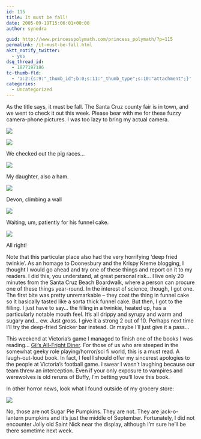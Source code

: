 ```yaml
---
id: 115
title: It must be fall!
date: 2005-09-19T15:06:01+00:00
author: synedra

guid: http://www.princesspolymath.com/princess_polymath/?p=115
permalink: /it-must-be-fall.html
aktt_notify_twitter:
  - yes
dsq_thread_id:
  - 1877197186
tc-thumb-fld:
  - 'a:2:{s:9:"_thumb_id";b:0;s:11:"_thumb_type";s:10:"attachment";}'
categories:
  - Uncategorized
---
```

As the title says, it must be fall. The Santa Cruz county fair is in town, and we went to check it out this week. Please bear with me for these fuzzy camera-phone pictures. I was too lazy to bring my actual camera.
  
![](http://www.perlgoddess.com/blog/images/Image032.jpg)
  
![](http://www.perlgoddess.com/blog/images/Image035.jpg)
  
We checked out the pig races&#8230;
  
![](http://www.perlgoddess.com/blog/images/Image031.jpg)
  
My daughter, also a ham.
  
![](http://www.perlgoddess.com/blog/images/Image039.jpg)
  
Devon, climbing a wall
  
![](http://www.perlgoddess.com/blog/images/Image048.jpg)
  
Waiting, um, patiently for his funnel cake.
  
![](http://www.perlgoddess.com/blog/images/Image049.jpg)
  
All right!
  
Note that this particular place also had the very horrifying &#8216;deep fried twinkie&#8217;. As an homage to Doonesbury and the Krispy Kreme blogging, I thought I would go ahead and try one of these things and report on it to my readers. I did this, you understand, at great personal risk&#8230; I live only 20 minutes from the Santa Cruz Beach Boardwalk, where a person can procure one of these things year-round. In the interest of science, though, I got one. The first bite was pretty unremarkable &#8211; they coat the thing in funnel cake so it basically tasted like a sorta thick funnel cake. But then, I got to the filling. I just have to say&#8230; the filling in a twinkie, heated up, has a particularly notable mouth feel. It&#8217;s all drippy and syrupy and warm and sugary and&#8230; ew. Just gross. I give it a strong 2 out of 10. Perhaps next time I&#8217;ll try the deep-fried Snicker bar instead. Or maybe I&#8217;ll just give it a pass&#8230;
  
This weekend at Victoria&#8217;s game I managed to finish one of the books I was reading&#8230; [Gil&#8217;s All-Fright Diner](http://www.powells.com/partner/29171/biblio/0765314711). For those of us who are steeped in the somewhat geeky role playing/horror/sci fi world, this is a must read. A laugh-out-loud book. In fact, I feel I should offer my sincerest apologies to the people at Victoria&#8217;s football game. I swear I wasn&#8217;t laughing because our team threw an interception. Even if your only exposure to vampires and werewolves is old reruns of Buffy, I&#8217;m betting you&#8217;ll love this book.
  
In other horror news, look what I found outside of my grocery store:
  
![](http://www.perlgoddess.com/blog/images/Image038.jpg)
  
No, those are not Sugar Pie Pumpkins. They are not. They are jack-o-lantern pumpkins and it&#8217;s just the middle of September. Fortunately, I did not encounter Jolly old Saint Nick near the display, although I&#8217;m sure he&#8217;ll be there sometime next week.